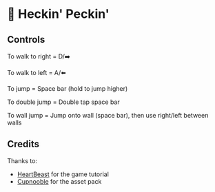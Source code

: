 # 🐓 Heckin' Peckin'

## Controls
To walk to right = D/➡️

To walk to left = A/⬅️

To jump = Space bar (hold to jump higher)

To double jump = Double tap space bar

To wall jump = Jump onto wall (space bar), then use right/left between walls


## Credits

Thanks to:
- [HeartBeast](https://www.youtube.com/user/uheartbeast/videos) for the game tutorial
- [Cupnooble](https://cupnooble.itch.io/sprout-lands-asset-pack) for the asset pack
